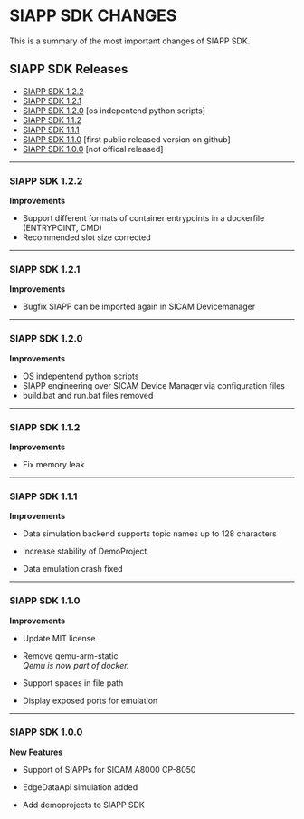 SIAPP SDK CHANGES
===============

This is a summary of the most important changes of SIAPP SDK.

SIAPP SDK Releases
----------------
 - [SIAPP SDK 1.2.2](#siapp-sdk-122)
 - [SIAPP SDK 1.2.1](#siapp-sdk-121)
 - [SIAPP SDK 1.2.0](#siapp-sdk-120) [os indepentend python scripts]
 - [SIAPP SDK 1.1.2](#siapp-sdk-112) 
 - [SIAPP SDK 1.1.1](#siapp-sdk-111) 
 - [SIAPP SDK 1.1.0](#siapp-sdk-110) [first public released version on github]
 - [SIAPP SDK 1.0.0](#siapp-sdk-100) [not offical released]

-----------

### SIAPP SDK 1.2.2

**Improvements**
*  Support different formats of container entrypoints in a dockerfile (ENTRYPOINT, CMD)
*  Recommended slot size corrected

-----------

### SIAPP SDK 1.2.1

**Improvements**
*  Bugfix SIAPP can be imported again in SICAM Devicemanager

-----------

### SIAPP SDK 1.2.0

**Improvements**
*  OS indepentend python scripts
*  SIAPP engineering over SICAM Device Manager via configuration files
*  build.bat and run.bat files removed

-----------

### SIAPP SDK 1.1.2

**Improvements**
*  Fix memory leak

-----------

### SIAPP SDK 1.1.1

**Improvements**
*  Data simulation backend supports topic names up to 128 characters

*  Increase stability of DemoProject

*  Data emulation crash fixed

-----------

### SIAPP SDK 1.1.0

**Improvements**
*  Update MIT license
*  Remove qemu-arm-static<br>
   *Qemu is now part of docker.*

*  Support spaces in file path

*  Display exposed ports for emulation

-----------

### SIAPP SDK 1.0.0

**New Features**
*  Support of SIAPPs for SICAM A8000 CP-8050

*  EdgeDataApi simulation added

*  Add demoprojects to SIAPP SDK